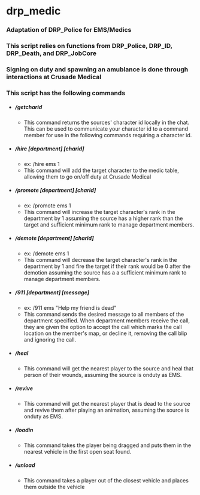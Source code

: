 # drp_medic
### Adaptation of DRP_Police for EMS/Medics

### This script relies on functions from DRP_Police, DRP_ID, DRP_Death, and DRP_JobCore  

### Signing on duty and spawning an amublance is done through interactions at Crusade Medical
  
### This script has the following commands  
  - ##### /getcharid  
    - This command returns the sources' character id locally in the chat. This can be used to communicate your character id to a command member for use in the following commands requiring a character id.  
      
  - ##### /hire \[department\] \[charid\]  
    - ex: /hire ems 1  
    - This command will add the target character to the medic table, allowing them to go on/off duty at Crusade Medical  
      
  - ##### /promote \[department\] \[charid\]  
    - ex: /promote ems 1  
    - This command will increase the target character's rank in the department by 1 assuming the source has a higher rank than the target and sufficient minimum rank to manage department members.  
    
  - ##### /demote \[department\] \[charid\]  
    - ex: /demote ems 1  
    - This command will decrease the target character's rank in the department by 1 and fire the target if their rank would be 0 after the demotion assuming the source has a a sufficient minimum rank to manage department members.  
      
  - ##### /911 \[department\] \[message\]  
    - ex: /911 ems "Help my friend is dead"  
    - This command sends the desired message to all members of the department specified. When department members receive the call, they are given the option to accept the call which marks the call location on the member's map, or decline it, removing the call blip and ignoring the call.  
    
  - ##### /heal  
    - This command will get the nearest player to the source and heal that person of their wounds, assuming the source is onduty as EMS.  
      
  - ##### /revive  
    - This command will get the nearest player that is dead to the source and revive them after playing an animation, assuming the source is onduty as EMS.  
      
  - ##### /loadin
    - This command takes the player being dragged and puts them in the nearest vehicle in the first open seat found.  
      
  - ##### /unload
    - This command takes a player out of the closest vehicle and places them outside the vehicle
    
